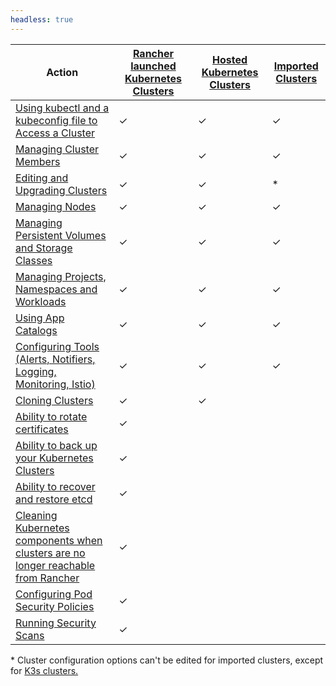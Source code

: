 ```yaml
---
headless: true
---
```

| Action | [Rancher launched Kubernetes Clusters]({{<baseurl>}}/rancher/v2.x/en/cluster-provisioning/rke-clusters/) | [Hosted Kubernetes Clusters]({{<baseurl>}}/rancher/v2.x/en/cluster-provisioning/hosted-kubernetes-clusters/) | [Imported Clusters]({{<baseurl>}}/rancher/v2.x/en/cluster-provisioning/imported-clusters) |
| --- | --- | ---| ---|
| [Using kubectl and a kubeconfig file to Access a Cluster]({{<baseurl>}}/rancher/v2.x/en/cluster-admin/cluster-access/kubectl/) | ✓ | ✓ | ✓ |
| [Managing Cluster Members]({{<baseurl>}}/rancher/v2.x/en/cluster-admin/cluster-access/cluster-members/) | ✓ | ✓ | ✓ |
| [Editing and Upgrading Clusters]({{<baseurl>}}/rancher/v2.x/en/cluster-admin/editing-clusters/) | ✓ | ✓ | * |
| [Managing Nodes]({{<baseurl>}}/rancher/v2.x/en/cluster-admin/nodes) | ✓ | ✓ | ✓ |
| [Managing Persistent Volumes and Storage Classes]({{<baseurl>}}/rancher/v2.x/en/cluster-admin/volumes-and-storage/) | ✓ | ✓ | ✓ |
| [Managing Projects, Namespaces and Workloads]({{<baseurl>}}/rancher/v2.x/en/cluster-admin/projects-and-namespaces/) | ✓ | ✓ | ✓ |
| [Using App Catalogs]({{<baseurl>}}/rancher/v2.x/en/catalog/) | ✓ | ✓ | ✓ |
| [Configuring Tools (Alerts, Notifiers, Logging, Monitoring, Istio)]({{<baseurl>}}/rancher/v2.x/en/cluster-admin/tools/) | ✓ | ✓ | ✓ |
| [Cloning Clusters]({{<baseurl>}}/rancher/v2.x/en/cluster-admin/cloning-clusters/)| ✓ | ✓ | |
| [Ability to rotate certificates]({{<baseurl>}}/rancher/v2.x/en/cluster-admin/certificate-rotation/) | ✓ |  | |
| [Ability to back up your Kubernetes Clusters]({{<baseurl>}}/rancher/v2.x/en/cluster-admin/backing-up-etcd/) | ✓ | | |
| [Ability to recover and restore etcd]({{<baseurl>}}/rancher/v2.x/en/cluster-admin/restoring-etcd/) | ✓ | | |
| [Cleaning Kubernetes components when clusters are no longer reachable from Rancher]({{<baseurl>}}/rancher/v2.x/en/cluster-admin/cleaning-cluster-nodes/) | ✓ | | |
| [Configuring Pod Security Policies]({{<baseurl>}}/rancher/v2.x/en/cluster-admin/pod-security-policy/) | ✓ |  | |
| [Running Security Scans]({{<baseurl>}}/rancher/v2.x/en/security/security-scan/) | ✓ |  | |

\* Cluster configuration options can't be edited for imported clusters, except for [K3s clusters.]({{<baseurl>}}/rancher/v2.x/en/cluster-provisioning/imported-clusters/#additional-features-for-imported-k3s-clusters)
